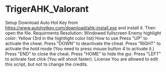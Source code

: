 # TrigerAHK_Valorant
Setup
Download Auto Hot Key from https://www.autohotkey.com/download/ahk-install.exe and install it.
Then open the file.
Requirments
Resolution: Windowed fullscreen
Enemy highlight color: Yellow (3rd in the hightlight color list)
How to use
Press "UP" to activate the cheat.
Press "DOWN" to deactivate the cheat.
Press "RIGHT" to activate the hold mode (You need to press mouse button 4 to activate it.)
Press "END" to close the cheat.
Press "HOME" to hide the gui.
Press "LEFT" to activate fast click (You will shoot faster).
License
You are allowed to edit this script, but not to change the credits.
